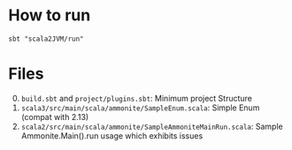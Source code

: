 # How to run

`sbt "scala2JVM/run"`

# Files

0. `build.sbt` and `project/plugins.sbt`: Minimum project Structure
1. `scala3/src/main/scala/ammonite/SampleEnum.scala`: Simple Enum (compat with 2.13)
2. `scala2/src/main/scala/ammonite/SampleAmmoniteMainRun.scala`: Sample Ammonite.Main().run usage which exhibits issues
